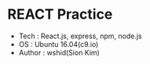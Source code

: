 # REACT Practice
- Tech : React.js, express, npm, node.js
- OS : Ubuntu 16.04(c9.io)
- Author : wshid(Sion Kim)